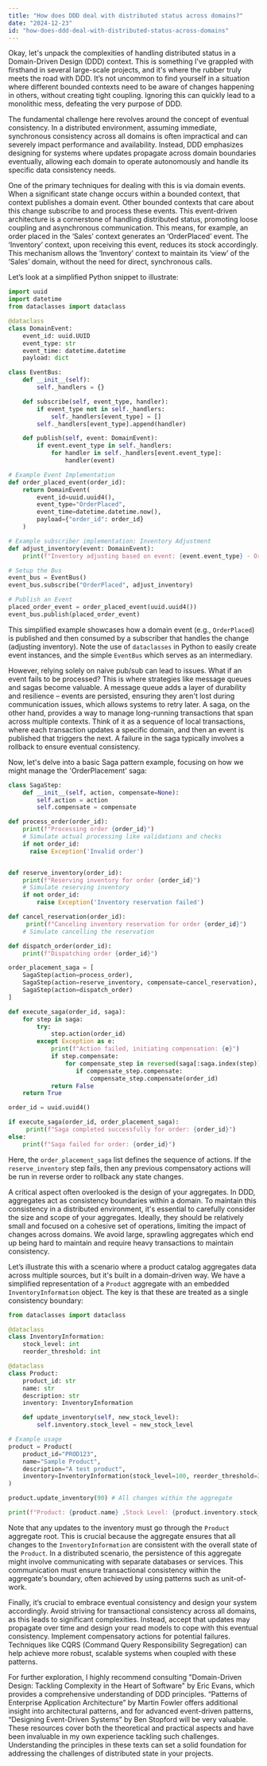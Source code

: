 ```yaml
---
title: "How does DDD deal with distributed status across domains?"
date: "2024-12-23"
id: "how-does-ddd-deal-with-distributed-status-across-domains"
---
```


Okay, let's unpack the complexities of handling distributed status in a Domain-Driven Design (DDD) context. This is something I’ve grappled with firsthand in several large-scale projects, and it's where the rubber truly meets the road with DDD. It’s not uncommon to find yourself in a situation where different bounded contexts need to be aware of changes happening in others, without creating tight coupling. Ignoring this can quickly lead to a monolithic mess, defeating the very purpose of DDD.

The fundamental challenge here revolves around the concept of eventual consistency. In a distributed environment, assuming immediate, synchronous consistency across all domains is often impractical and can severely impact performance and availability. Instead, DDD emphasizes designing for systems where updates propagate across domain boundaries eventually, allowing each domain to operate autonomously and handle its specific data consistency needs.

One of the primary techniques for dealing with this is via domain events. When a significant state change occurs within a bounded context, that context publishes a domain event. Other bounded contexts that care about this change subscribe to and process these events. This event-driven architecture is a cornerstone of handling distributed status, promoting loose coupling and asynchronous communication. This means, for example, an order placed in the ‘Sales’ context generates an ‘OrderPlaced’ event. The ‘Inventory’ context, upon receiving this event, reduces its stock accordingly. This mechanism allows the ‘Inventory’ context to maintain its ‘view’ of the ‘Sales’ domain, without the need for direct, synchronous calls.

Let’s look at a simplified Python snippet to illustrate:

```python
import uuid
import datetime
from dataclasses import dataclass

@dataclass
class DomainEvent:
    event_id: uuid.UUID
    event_type: str
    event_time: datetime.datetime
    payload: dict

class EventBus:
    def __init__(self):
        self._handlers = {}

    def subscribe(self, event_type, handler):
        if event_type not in self._handlers:
            self._handlers[event_type] = []
        self._handlers[event_type].append(handler)

    def publish(self, event: DomainEvent):
        if event.event_type in self._handlers:
            for handler in self._handlers[event.event_type]:
                handler(event)

# Example Event Implementation
def order_placed_event(order_id):
    return DomainEvent(
        event_id=uuid.uuid4(),
        event_type="OrderPlaced",
        event_time=datetime.datetime.now(),
        payload={"order_id": order_id}
    )

# Example subscriber implementation: Inventory Adjustment
def adjust_inventory(event: DomainEvent):
    print(f"Inventory adjusting based on event: {event.event_type} - Order ID: {event.payload.get('order_id')}")

# Setup the Bus
event_bus = EventBus()
event_bus.subscribe("OrderPlaced", adjust_inventory)

# Publish an Event
placed_order_event = order_placed_event(uuid.uuid4())
event_bus.publish(placed_order_event)
```

This simplified example showcases how a domain event (e.g., `OrderPlaced`) is published and then consumed by a subscriber that handles the change (adjusting inventory). Note the use of `dataclasses` in Python to easily create event instances, and the simple `EventBus` which serves as an intermediary.

However, relying solely on naive pub/sub can lead to issues. What if an event fails to be processed? This is where strategies like message queues and sagas become valuable. A message queue adds a layer of durability and resilience – events are persisted, ensuring they aren't lost during communication issues, which allows systems to retry later. A saga, on the other hand, provides a way to manage long-running transactions that span across multiple contexts. Think of it as a sequence of local transactions, where each transaction updates a specific domain, and then an event is published that triggers the next. A failure in the saga typically involves a rollback to ensure eventual consistency.

Now, let's delve into a basic Saga pattern example, focusing on how we might manage the 'OrderPlacement' saga:

```python
class SagaStep:
    def __init__(self, action, compensate=None):
        self.action = action
        self.compensate = compensate

def process_order(order_id):
    print(f"Processing order {order_id}")
    # Simulate actual processing like validations and checks
    if not order_id:
      raise Exception('Invalid order')


def reserve_inventory(order_id):
    print(f"Reserving inventory for order {order_id}")
    # Simulate reserving inventory
    if not order_id:
        raise Exception('Inventory reservation failed')

def cancel_reservation(order_id):
     print(f"Canceling inventory reservation for order {order_id}")
    # Simulate cancelling the reservation

def dispatch_order(order_id):
    print(f"Dispatching order {order_id}")

order_placement_saga = [
    SagaStep(action=process_order),
    SagaStep(action=reserve_inventory, compensate=cancel_reservation),
    SagaStep(action=dispatch_order)
]

def execute_saga(order_id, saga):
    for step in saga:
        try:
            step.action(order_id)
        except Exception as e:
            print(f"Action failed, initiating compensation: {e}")
            if step.compensate:
                for compensate_step in reversed(saga[:saga.index(step)]):
                   if compensate_step.compensate:
                       compensate_step.compensate(order_id)
            return False
    return True

order_id = uuid.uuid4()

if execute_saga(order_id, order_placement_saga):
     print(f"Saga completed successfully for order: {order_id}")
else:
    print(f"Saga failed for order: {order_id}")

```

Here, the `order_placement_saga` list defines the sequence of actions. If the `reserve_inventory` step fails, then any previous compensatory actions will be run in reverse order to rollback any state changes.

A critical aspect often overlooked is the design of your aggregates. In DDD, aggregates act as consistency boundaries within a domain. To maintain this consistency in a distributed environment, it's essential to carefully consider the size and scope of your aggregates. Ideally, they should be relatively small and focused on a cohesive set of operations, limiting the impact of changes across domains. We avoid large, sprawling aggregates which end up being hard to maintain and require heavy transactions to maintain consistency.

Let’s illustrate this with a scenario where a product catalog aggregates data across multiple sources, but it's built in a domain-driven way. We have a simplified representation of a `Product` aggregate with an embedded `InventoryInformation` object. The key is that these are treated as a single consistency boundary:

```python
from dataclasses import dataclass

@dataclass
class InventoryInformation:
    stock_level: int
    reorder_threshold: int

@dataclass
class Product:
    product_id: str
    name: str
    description: str
    inventory: InventoryInformation

    def update_inventory(self, new_stock_level):
        self.inventory.stock_level = new_stock_level

# Example usage
product = Product(
    product_id="PROD123",
    name="Sample Product",
    description="A test product",
    inventory=InventoryInformation(stock_level=100, reorder_threshold=20)
)

product.update_inventory(90) # All changes within the aggregate

print(f"Product: {product.name} ,Stock Level: {product.inventory.stock_level}")
```

Note that any updates to the inventory must go through the `Product` aggregate root. This is crucial because the aggregate ensures that all changes to the `InventoryInformation` are consistent with the overall state of the `Product`. In a distributed scenario, the persistence of this aggregate might involve communicating with separate databases or services. This communication must ensure transactional consistency within the aggregate's boundary, often achieved by using patterns such as unit-of-work.

Finally, it’s crucial to embrace eventual consistency and design your system accordingly. Avoid striving for transactional consistency across all domains, as this leads to significant complexities. Instead, accept that updates may propagate over time and design your read models to cope with this eventual consistency. Implement compensatory actions for potential failures. Techniques like CQRS (Command Query Responsibility Segregation) can help achieve more robust, scalable systems when coupled with these patterns.

For further exploration, I highly recommend consulting "Domain-Driven Design: Tackling Complexity in the Heart of Software" by Eric Evans, which provides a comprehensive understanding of DDD principles. “Patterns of Enterprise Application Architecture” by Martin Fowler offers additional insight into architectural patterns, and for advanced event-driven patterns, “Designing Event-Driven Systems” by Ben Stopford will be very valuable. These resources cover both the theoretical and practical aspects and have been invaluable in my own experience tackling such challenges. Understanding the principles in these texts can set a solid foundation for addressing the challenges of distributed state in your projects.
